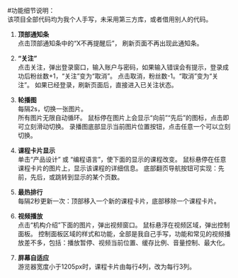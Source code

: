 #功能细节说明：  <br />
该项目全部代码均为我个人手写，未采用第三方库，或者借用别人的代码。

  1. **顶部通知条**  <br />
        点击顶部通知条中的“X不再提醒后”， 刷新页面不再出现此通知条。

  2. **“关注”**  <br />
        点击关注，弹出登录窗口，输入账户与密码，如果输入错误会有提示，登录成功后粉丝数+1，“关注”变为“取消”。
        点击取消，粉丝数-1。“取消”变为“关注”。
        如果已经登录，刷新页面后，直接进入已关注状态。

  3. **轮播图**  <br />
        每隔2s，切换一张图片。  
        所有图片无限自动循环。
        鼠标停在图片上会显示“向前”“先后”的图标，点击即可立刻滑动切换。
        录播图底部显示当前图片位置按钮，点击任意一个可以立刻切换。

  4. **课程卡片显示**  <br />
        单击“产品设计” 或 “编程语言”，使下面的显示的课程改变。
        鼠标悬停在任意课程卡片的图片上，显示该课程的详细信息。
        底部翻页导航按钮可实现：先前，先后，或跳转到显示的某个页数。

  5. **最热排行**  <br />
        每隔2秒更新一次：顶部移入一个新的课程卡片，底部移除一个课程卡片。

  6. **视频播放**  <br />
        点击“机构介绍”下面的图片，弹出视频窗口。
        鼠标悬浮在视频区域，弹出控制面板。
        控制面板区域的样式和功能，全部是我自己手写，功能和常见的视频播放差不多，包括：播放暂停、视频当前位置、缓存比例、音量控制、最大化。
  7. **屏幕自适应**  <br />
        游览器宽度小于1205px时，课程卡片由每行4列，改为每行3列。
